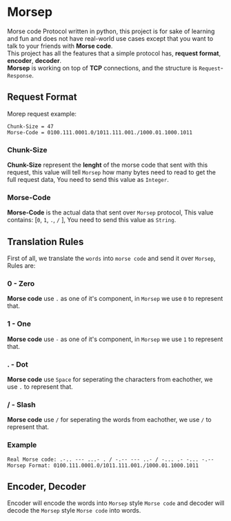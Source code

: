 # **Morsep**
Morse code Protocol written in python, this project is for sake of learning and fun and does not have real-world use cases except that you want to talk to your friends with **Morse code**. <br>
This project has all the features that a simple protocol has, **request format**, **encoder**, **decoder**. <br>
**Morsep** is working on top of **TCP** connections, and the structure is ``Request``-``Response``.

## Request Format
Morep request example:
```
Chunk-Size = 47
Morse-Code = 0100.111.0001.0/1011.111.001./1000.01.1000.1011
```

### Chunk-Size
**Chunk-Size** represent the **lenght** of the morse code that sent with this request, this value will tell ``Morsep`` how many bytes need to read to get the full request data, You need to send this value as ``Integer``.

### Morse-Code
**Morse-Code** is the actual data that sent over ``Morsep`` protocol, This value contains: [``0``, ``1``, ``.``, ``/`` ], You need to send this value as ``String``.

## Translation Rules
First of all, we translate the ``words`` into ``morse code`` and send it over ``Morsep``, Rules are:

### **0** - **Zero**
**Morse code** use ``.`` as one of it's component, in ``Morsep`` we use ``0`` to represent that.

### **1** - **One**
**Morse code** use ``-`` as one of it's component, in ``Morsep`` we use ``1`` to represent that.

### **.** - **Dot**
**Morse code** use ``Space`` for seperating the characters from eachother, we use ``.`` to represent that.

### **/** - **Slash**
**Morse code** use ``/`` for seperating the words from eachother, we use ``/`` to represent that.

### Example
```
Real Morse code: .-.. --- ...- . / -.-- --- ..- / -... .- -... -.--
Morsep Format: 0100.111.0001.0/1011.111.001./1000.01.1000.1011
```

## Encoder, Decoder
Encoder will encode the words into ``Morsep`` style ``Morse code`` and decoder will decode the ``Morsep`` style ``Morse code`` into words.